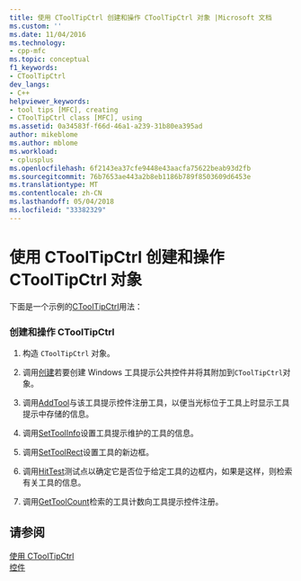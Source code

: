 ```yaml
---
title: 使用 CToolTipCtrl 创建和操作 CToolTipCtrl 对象 |Microsoft 文档
ms.custom: ''
ms.date: 11/04/2016
ms.technology:
- cpp-mfc
ms.topic: conceptual
f1_keywords:
- CToolTipCtrl
dev_langs:
- C++
helpviewer_keywords:
- tool tips [MFC], creating
- CToolTipCtrl class [MFC], using
ms.assetid: 0a34583f-f66d-46a1-a239-31b80ea395ad
author: mikeblome
ms.author: mblome
ms.workload:
- cplusplus
ms.openlocfilehash: 6f2143ea37cfe9448e43aacfa75622beab93d2fb
ms.sourcegitcommit: 76b7653ae443a2b8eb1186b789f8503609d6453e
ms.translationtype: MT
ms.contentlocale: zh-CN
ms.lasthandoff: 05/04/2018
ms.locfileid: "33382329"
---
```

# <a name="using-ctooltipctrl-to-create-and-manipulate-a-ctooltipctrl-object"></a>使用 CToolTipCtrl 创建和操作 CToolTipCtrl 对象
下面是一个示例的[CToolTipCtrl](../mfc/reference/ctooltipctrl-class.md)用法：  
  
### <a name="to-create-and-manipulate-a-ctooltipctrl"></a>创建和操作 CToolTipCtrl  
  
1.  构造 `CToolTipCtrl` 对象。  
  
2.  调用[创建](../mfc/reference/ctooltipctrl-class.md#create)若要创建 Windows 工具提示公共控件并将其附加到`CToolTipCtrl`对象。  
  
3.  调用[AddTool](../mfc/reference/ctooltipctrl-class.md#addtool)与该工具提示控件注册工具，以便当光标位于工具上时显示工具提示中存储的信息。  
  
4.  调用[SetToolInfo](../mfc/reference/ctooltipctrl-class.md#settoolinfo)设置工具提示维护的工具的信息。  
  
5.  调用[SetToolRect](../mfc/reference/ctooltipctrl-class.md#settoolrect)设置工具的新边框。  
  
6.  调用[HitTest](../mfc/reference/ctooltipctrl-class.md#hittest)测试点以确定它是否位于给定工具的边框内，如果是这样，则检索有关工具的信息。  
  
7.  调用[GetToolCount](../mfc/reference/ctooltipctrl-class.md#gettoolcount)检索的工具计数向工具提示控件注册。  
  
## <a name="see-also"></a>请参阅  
 [使用 CToolTipCtrl](../mfc/using-ctooltipctrl.md)   
 [控件](../mfc/controls-mfc.md)

